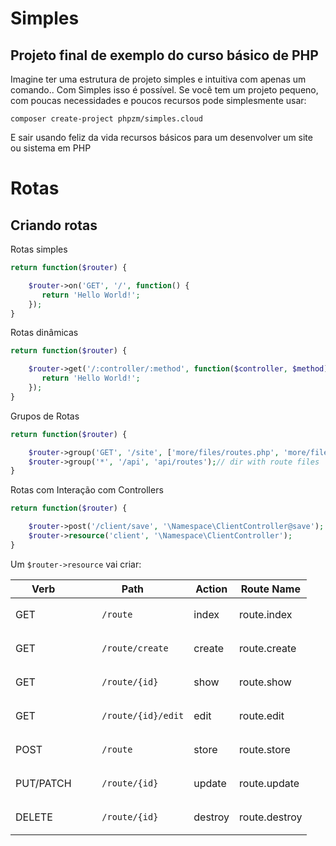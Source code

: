 # Simples
Projeto final de exemplo do curso básico de PHP
----
Imagine ter uma estrutura de projeto simples e intuitiva com apenas um comando.. Com Simples isso é possível. Se você tem um projeto pequeno, com poucas necessidades e poucos recursos pode simplesmente usar:
```
composer create-project phpzm/simples.cloud
```
E sair usando feliz da vida recursos básicos para um desenvolver um site ou sistema em PHP

# Rotas
## Criando rotas

Rotas simples
```php
return function($router) {

    $router->on('GET', '/', function() {
       return 'Hello World!';
    });
}
```

Rotas dinâmicas
```php
return function($router) {

    $router->get('/:controller/:method', function($controller, $method) {
       return 'Hello World!';
    });
}
```

Grupos de Rotas
```php
return function($router) {

    $router->group('GET', '/site', ['more/files/routes.php', 'more/files/site.php']); //list of route files
    $router->group('*', '/api', 'api/routes');// dir with route files
}
```

Rotas com Interação com Controllers
```php
return function($router) {

    $router->post('/client/save', '\Namespace\ClientController@save');
    $router->resource('client', '\Namespace\ClientController');
}
```
Um `$router->resource` vai criar:<br>
<table>
<thead>
<tr>
  <th>Verb</th> <th>Path</th> <th>Action</th> <th>Route Name</th>
</tr>
</thead>

<tbody>
<tr>
<td>GET</td>
<td>
  <code class=" language-php">
    /route
  </code>
</td>
<td>index</td>
<td>route.index</td>
</tr>

<tr>
<td>GET</td>
<td>
  <code class=" language-php">
    /route/create
  </code>
</td>
<td>create</td>
<td>route.create</td>
</tr>

<tr>
<td>GET</td>
<td>
  <code class=" language-php">
    /route/{id}
  </code>
</td>
<td>show</td>
<td>route.show</td>
</tr>

<tr>
<td>GET</td>
<td>
  <code class=" language-php">
    /route/{id}/edit
  </code>
</td>
<td>edit</td>
<td>route.edit</td>
</tr>


<tr>
<td>POST</td>
<td>
  <code class=" language-php">
    /route
   </code>
</td>
<td>store</td>
<td>route.store</td>
</tr>

<tr>
<td>PUT/PATCH</td>
<td>
  <code class=" language-php">
    /route/{id}
  </code>
</td>
<td>update</td>
<td>route.update</td>
</tr>

<tr>
<td>DELETE</td>
<td>
  <code class=" language-php">
    /route/{id}
  </code>
</td>
<td>destroy</td>
<td>route.destroy</td>
</tr>
</tbody>
</table>
